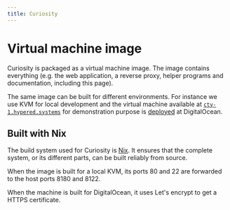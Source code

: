 ```yaml
---
title: Curiosity
---
```



# Virtual machine image

Curiosity is packaged as a virtual machine image. The image contains everything
(e.g. the web application, a reverse proxy, helper programs and documentation,
including this page).

The same image can be built for different environments. For instance we use KVM
for local development and the virtual machine available at
[`cty-1.hypered.systems`](//cty-1.hypered.systems) for demonstration purpose is
[deployed](/documentation/deployment) at DigitalOcean.

## Built with Nix

The build system used for Curiosity is [Nix](/documentation/nix). It ensures
that the complete system, or its different parts, can be built reliably from
source.

When the image is built for a local KVM, its ports 80 and 22 are forwarded to
the host ports 8180 and 8122.

When the machine is built for DigitalOcean, it uses Let's encrypt to get a
HTTPS certificate.
